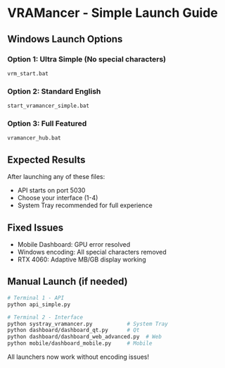 # VRAMancer - Simple Launch Guide

## Windows Launch Options

### Option 1: Ultra Simple (No special characters)
```
vrm_start.bat
```

### Option 2: Standard English
```
start_vramancer_simple.bat
```

### Option 3: Full Featured
```
vramancer_hub.bat
```

## Expected Results

After launching any of these files:
- API starts on port 5030
- Choose your interface (1-4)
- System Tray recommended for full experience

## Fixed Issues

- Mobile Dashboard: GPU error resolved
- Windows encoding: All special characters removed
- RTX 4060: Adaptive MB/GB display working

## Manual Launch (if needed)

```bash
# Terminal 1 - API
python api_simple.py

# Terminal 2 - Interface
python systray_vramancer.py           # System Tray
python dashboard/dashboard_qt.py      # Qt
python dashboard/dashboard_web_advanced.py  # Web
python mobile/dashboard_mobile.py     # Mobile
```

All launchers now work without encoding issues!